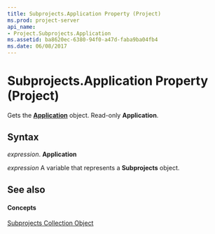 ```yaml
---
title: Subprojects.Application Property (Project)
ms.prod: project-server
api_name:
- Project.Subprojects.Application
ms.assetid: ba8620ec-6380-94f0-a47d-faba9ba04fb4
ms.date: 06/08/2017
---
```



# Subprojects.Application Property (Project)

Gets the **[Application](application-object-project.md)** object. Read-only **Application**.


## Syntax

 _expression_. **Application**

 _expression_ A variable that represents a **Subprojects** object.


## See also


#### Concepts


[Subprojects Collection Object](subprojects-object-project.md)
